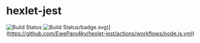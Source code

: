 # hexlet-jest
![Build Status](https://github.com/EweParo4ky/hexlet-jest/actions/workflows/node.js.yml)
![Build Status]([https://github.com/EweParo4ky/hexlet-jest/actions/runs/3344388453)/badge.svg)](https://github.com/EweParo4ky/hexlet-jest/actions/workflows/node.js.yml)
